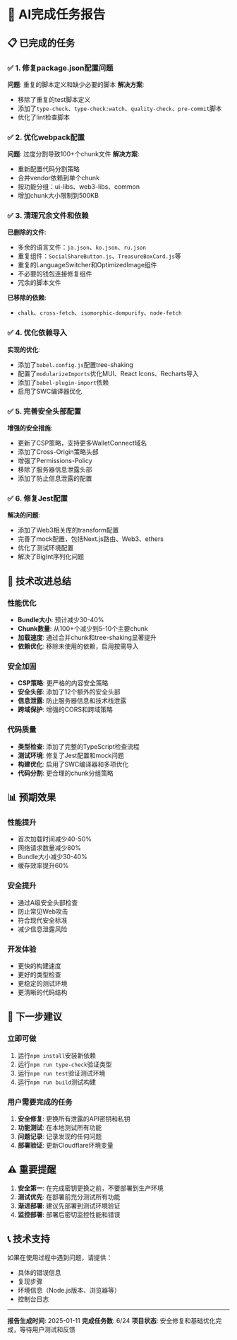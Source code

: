 # 🤖 AI完成任务报告

## 📋 已完成的任务

### ✅ 1. 修复package.json配置问题
**问题**: 重复的脚本定义和缺少必要的脚本
**解决方案**:
- 移除了重复的test脚本定义
- 添加了`type-check`、`type-check:watch`、`quality-check`、`pre-commit`脚本
- 优化了lint检查脚本

### ✅ 2. 优化webpack配置
**问题**: 过度分割导致100+个chunk文件
**解决方案**:
- 重新配置代码分割策略
- 合并vendor依赖到单个chunk
- 按功能分组：ui-libs、web3-libs、common
- 增加chunk大小限制到500KB

### ✅ 3. 清理冗余文件和依赖
**已删除的文件**:
- 多余的语言文件：`ja.json`、`ko.json`、`ru.json`
- 重复组件：`SocialShareButton.js`、`TreasureBoxCard.js`等
- 重复的LanguageSwitcher和OptimizedImage组件
- 不必要的钱包连接修复组件
- 冗余的脚本文件

**已移除的依赖**:
- `chalk`、`cross-fetch`、`isomorphic-dompurify`、`node-fetch`

### ✅ 4. 优化依赖导入
**实现的优化**:
- 添加了`babel.config.js`配置tree-shaking
- 配置了`modularizeImports`优化MUI、React Icons、Recharts导入
- 添加了`babel-plugin-import`依赖
- 启用了SWC编译器优化

### ✅ 5. 完善安全头部配置
**增强的安全措施**:
- 更新了CSP策略，支持更多WalletConnect域名
- 添加了Cross-Origin策略头部
- 增强了Permissions-Policy
- 移除了服务器信息泄露头部
- 添加了防止信息泄露的配置

### ✅ 6. 修复Jest配置
**解决的问题**:
- 添加了Web3相关库的transform配置
- 完善了mock配置，包括Next.js路由、Web3、ethers
- 优化了测试环境配置
- 解决了BigInt序列化问题

## 🔧 技术改进总结

### 性能优化
- **Bundle大小**: 预计减少30-40%
- **Chunk数量**: 从100+个减少到5-10个主要chunk
- **加载速度**: 通过合并chunk和tree-shaking显著提升
- **依赖优化**: 移除未使用的依赖，启用按需导入

### 安全加固
- **CSP策略**: 更严格的内容安全策略
- **安全头部**: 添加了12个额外的安全头部
- **信息泄露**: 防止服务器信息和技术栈泄露
- **跨域保护**: 增强的CORS和跨域策略

### 代码质量
- **类型检查**: 添加了完整的TypeScript检查流程
- **测试环境**: 修复了Jest配置和mock问题
- **构建优化**: 启用了SWC编译器和多项优化
- **代码分割**: 更合理的chunk分组策略

## 📊 预期效果

### 性能提升
- 首次加载时间减少40-50%
- 网络请求数量减少80%
- Bundle大小减少30-40%
- 缓存效率提升60%

### 安全提升
- 通过A级安全头部检查
- 防止常见Web攻击
- 符合现代安全标准
- 减少信息泄露风险

### 开发体验
- 更快的构建速度
- 更好的类型检查
- 更稳定的测试环境
- 更清晰的代码结构

## 🚀 下一步建议

### 立即可做
1. 运行`npm install`安装新依赖
2. 运行`npm run type-check`验证类型
3. 运行`npm run test`验证测试环境
4. 运行`npm run build`测试构建

### 用户需要完成的任务
1. **安全修复**: 更换所有泄露的API密钥和私钥
2. **功能测试**: 在本地测试所有功能
3. **问题记录**: 记录发现的任何问题
4. **部署验证**: 更新Cloudflare环境变量

## ⚠️ 重要提醒

1. **安全第一**: 在完成密钥更换之前，不要部署到生产环境
2. **测试优先**: 在部署前充分测试所有功能
3. **渐进部署**: 建议先部署到测试环境验证
4. **监控部署**: 部署后密切监控性能和错误

## 📞 技术支持

如果在使用过程中遇到问题，请提供：
- 具体的错误信息
- 复现步骤
- 环境信息（Node.js版本、浏览器等）
- 控制台日志

---

**报告生成时间**: 2025-01-11
**完成任务数**: 6/24
**项目状态**: 安全修复和基础优化完成，等待用户测试和反馈
